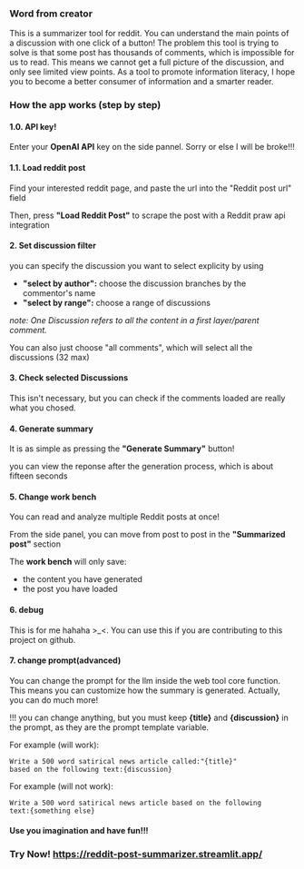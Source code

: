 ### Word from creator
This is a summarizer tool for reddit. You can understand the main points of a discussion with one click of a button!
The problem this tool is trying to solve is that some post has thousands of comments, which is impossible for us to read.
This means we cannot get a full picture of the discussion, and only see limited view points.
As a tool to promote information literacy, I hope you to become a better consumer of information and a smarter reader.

### How the app works (step by step)

#### 1.0. API key!
Enter your **OpenAI API** key on the side pannel. Sorry or else I will be broke!!!

#### 1.1. Load reddit post
Find your interested reddit page, and paste the url into the "Reddit post url" field

Then, press **"Load Reddit Post"** to scrape the post with a Reddit praw api integration

#### 2. Set discussion filter
you can specify the discussion you want to select explicity by using
- **"select by author":** choose the discussion branches by the commentor's name
- **"select by range":** choose a range of discussions

*note: One Discussion refers to all the content in a first layer/parent comment.*

You can also just choose "all comments", which will select all the discussions (32 max)

#### 3. Check selected Discussions
This isn't necessary, but you can check if the comments loaded are really what you chosed.

#### 4. Generate summary
It is as simple as pressing the **"Generate Summary"** button!

you can view the reponse after the generation process, which is about fifteen seconds

#### 5. Change work bench
You can read and analyze multiple Reddit posts at once!

From the side panel, you can move from post to post in the **"Summarized post"** section

The **work bench** will only save:
- the content you have generated 
- the post you have loaded

#### 6. debug
This is for me hahaha >_<. You can use this if you are contributing to this project on github.

#### 7. change prompt(advanced)
You can change the prompt for the llm inside the web tool core function. 
This means you can customize how the summary is generated. Actually, you can do much more!

!!! you can change anything, but you must keep **{title}** and **{discussion}** in the prompt, as they are the prompt template variable.

For example (will work):

    Write a 500 word satirical news article called:"{title}" 
    based on the following text:{discussion}

For example (will not work):

    Write a 500 word satirical news article based on the following 
    text:{something else}

#### Use you imagination and have fun!!!

### Try Now!  https://reddit-post-summarizer.streamlit.app/
